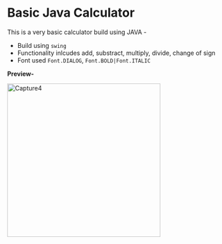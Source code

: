 # Basic Java Calculator

This is a very basic calculator build using JAVA -
* Build using `swing`
* Functionality inlcudes add, substract, multiply, divide, change of sign
* Font used `Font.DIALOG`, `Font.BOLD|Font.ITALIC`

**Preview-**

<img width="353" alt="Capture4" src="https://user-images.githubusercontent.com/73730939/165035878-52c9845f-0645-4ce3-a291-773eb930197c.PNG">
